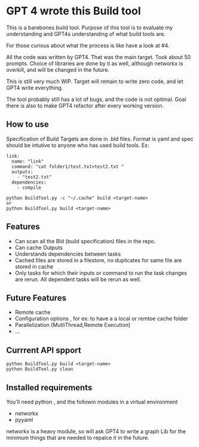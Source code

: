 

# GPT 4 wrote this Build tool

This is a barebones build tool. Purpose of this tool is to evaluate my understanding and GPT4s understanding of what build tools are.

For those curious about what the process is like have a look at #4.

All the code was written by GPT4. That was the main target. Took about 50 prompts. Choice of libraries are done by it as well, although networkx is overkill, and will be changed in the future.

This is still very much WIP. Target will remain to write zero code, and let GPT4 write everything.

The tool probably still has a lot of bugs, and the code is not optimal. Goal there is also to make GPT4 refactor after every working version.

## How to use
Specification of Build Targets are done in .bld files. Format is yaml and spec should be intutive to anyone who has used build tools.
Ex: 
```
link:
  name: "link"
  command: "cat folder1/test.txt>test2.txt "
  outputs: 
    - "test2.txt"
  dependencies:
    - compile
```
```
python BuildTool.py -c "~/.cache" build <target-name>
or 
python BuildTool.py build <target-name>
```

## Features
* Can scan all the Bld (build specification) files in the repo.
* Can cache Outputs
* Understands dependencies between tasks
* Cached files are stored in a filestore, no duplicates for same file are stored in cache
* Only tasks for which their inputs or command to run the task changes are rerun. All dependent tasks will be rerun as well.

## Future Features
* Remote cache
* Configuration options , for ex: to have a a local or remtoe cache folder
* Parallelization (MutliThread,Remote Execution)
* ...

## Currrent API spport

```
python BuildTool.py build <target-name>
python BuildTool.py clean
```

## Installed requirements

You'll need python , and the followin modules in a virtual environment
* networkx
* pyyaml

networkx is a heavy module, so will ask GPT4 to write a graph Lib for the minimum things that are needed to repalce it in the future.
